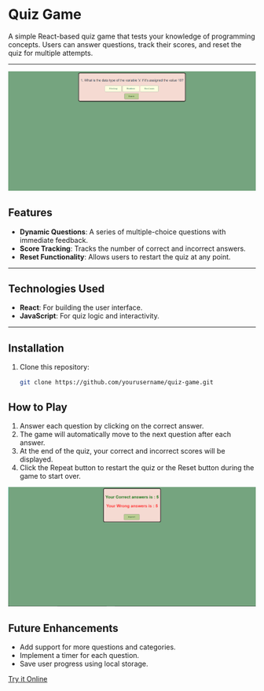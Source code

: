 # Quiz Game

A simple React-based quiz game that tests your knowledge of programming concepts. Users can answer questions, track their scores, and reset the quiz for multiple attempts.

---

![](Capture.PNG)

## Features

- **Dynamic Questions**: A series of multiple-choice questions with immediate feedback.
- **Score Tracking**: Tracks the number of correct and incorrect answers.
- **Reset Functionality**: Allows users to restart the quiz at any point.

---

## Technologies Used

- **React**: For building the user interface.
- **JavaScript**: For quiz logic and interactivity.

---

## Installation

1. Clone this repository:
   ```bash
   git clone https://github.com/yourusername/quiz-game.git
   ```
## How to Play
1. Answer each question by clicking on the correct answer.
2. The game will automatically move to the next question after each answer.
3. At the end of the quiz, your correct and incorrect scores will be displayed.
4. Click the Repeat button to restart the quiz or the Reset button during the game to start over.

![](Capture2.PNG)

## Future Enhancements
- Add support for more questions and categories.
- Implement a timer for each question.
- Save user progress using local storage.

[Try it Online](https://hakimsaoud.github.io/react-vite-quizz_app/)
